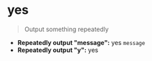 # yes
> Output something repeatedly
- **Repeatedly output "message":**
yes `message`
- **Repeatedly output "y":**
yes
